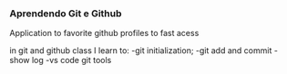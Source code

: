 ### Aprendendo Git e Github

Application to favorite github profiles to fast acess

in git and github class I learn to:
-git initialization;
-git add and commit
-show log
-vs code git tools

